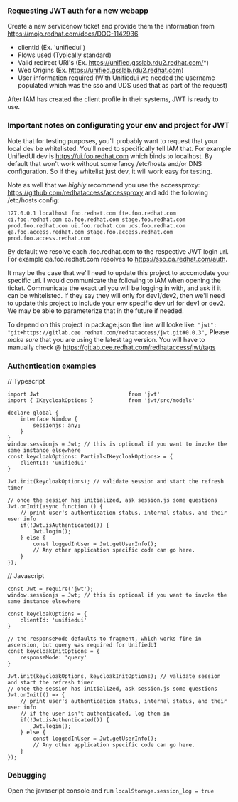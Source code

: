 ### Requesting JWT auth for a new webapp

Create a new servicenow ticket and provide them the information from https://mojo.redhat.com/docs/DOC-1142936

* clientid (Ex. 'unifiedui')
* Flows used (Typically standard)
* Valid redirect URI's (Ex. https://unified.gsslab.rdu2.redhat.com/*)
* Web Origins (Ex. https://unified.gsslab.rdu2.redhat.com)
* User information required (With Unifiedui we needed the username populated which was the sso and UDS used that as part of the request)

After IAM has created the client profile in their systems, JWT is ready to use.

### Important notes on configurating your env and project for JWT

Note that for testing purposes, you'll probably want to request that your local dev be whitelisted.  You'll need to specifically tell IAM that.  For example UnifiedUI dev is https://ui.foo.redhat.com which binds to localhost.  By default that won't work without some fancy /etc/hosts and/or DNS configuration.  So if they whitelist just dev, it will work easy for testing.  

Note as well that we *highly* recommend you use the accessproxy: https://github.com/redhataccess/accessproxy and add the following /etc/hosts config:

```
127.0.0.1 localhost foo.redhat.com fte.foo.redhat.com ci.foo.redhat.com qa.foo.redhat.com stage.foo.redhat.com prod.foo.redhat.com ui.foo.redhat.com uds.foo.redhat.com qa.foo.access.redhat.com stage.foo.access.redhat.com prod.foo.access.redhat.com
```

By default we resolve each <env>.foo.redhat.com to the respective JWT login url.  For example qa.foo.redhat.com resolves to https://sso.qa.redhat.com/auth.

It may be the case that we'll need to update this project to accomodate your specific url.  I would communicate the following to IAM when opening the ticket.  Communicate the exact url you will be logging in with, and ask if it can be whitelisted.  If they say they will only for dev1/dev2, then we'll need to update this project to include your env specific dev url for dev1 or dev2.  We may be able to parameterize that in the future if needed.

To depend on this project in package.json the line will looke like: `"jwt": "git+https://gitlab.cee.redhat.com/redhataccess/jwt.git#0.0.3",`  Please *make sure* that you are using the latest tag version.  You will have to manually check @ https://gitlab.cee.redhat.com/redhataccess/jwt/tags

### Authentication examples


// Typescript 
```
import Jwt                            from 'jwt'
import { IKeycloakOptions }           from 'jwt/src/models'

declare global {
    interface Window {
        sessionjs: any;
    }
}
window.sessionjs = Jwt; // this is optional if you want to invoke the same instance elsewhere
const keycloakOptions: Partial<IKeycloakOptions> = {
    clientId: 'unifiedui'
}

Jwt.init(keycloakOptions); // validate session and start the refresh timer

// once the session has initialized, ask session.js some questions
Jwt.onInit(async function () {
    // print user's authentication status, internal status, and their user info
    if(!Jwt.isAuthenticated()) {
        Jwt.login();
    } else {
        const loggedInUser = Jwt.getUserInfo();
        // Any other application specific code can go here.
    }
});
```

// Javascript 
```
const Jwt = require('jwt');
window.sessionjs = Jwt; // this is optional if you want to invoke the same instance elsewhere

const keycloakOptions = {
    clientId: 'unifiedui'
}

// the responseMode defaults to fragment, which works fine in ascension, but query was required for UnifiedUI
const keycloakInitOptions = {
    responseMode: 'query'
}

Jwt.init(keycloakOptions, keycloakInitOptions); // validate session and start the refresh timer
// once the session has initialized, ask session.js some questions
Jwt.onInit(() => {
    // print user's authentication status, internal status, and their user info
    // if the user isn't authenticated, log them in
    if(!Jwt.isAuthenticated()) {
        Jwt.login();
    } else {
        const loggedInUser = Jwt.getUserInfo();
        // Any other application specific code can go here.
    }
});
```

### Debugging

Open the javascript console and run `localStorage.session_log = true`